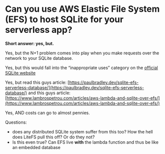 # Can you use AWS Elastic File System (EFS) to host SQLite for your serverless app?

**Short answer: yes, but.**

Yes, but the N+1 problem comes into play when you make requests over the network to your SQLite database.

Yes, but this would fall into the “inappropriate uses” category on the [official SQLite website](https://www.sqlite.org/whentouse.html)

Yes, but read this guys article: [https://paulbradley.dev/sqlite-efs-serverless-database/](https://paulbradley.dev/sqlite-efs-serverless-database/) and this guys article: [https://www.lambrospetrou.com/articles/aws-lambda-and-sqlite-over-efs/](https://www.lambrospetrou.com/articles/aws-lambda-and-sqlite-over-efs/)

Yes, AND costs can go to almost pennies.

Questions:

- does any distributed SQLite system suffer from this too? How the hell does LiteFS pull this off? Or do they not?
- Is this even true? Can EFS live ******with****** the lambda function and thus be like an embedded database